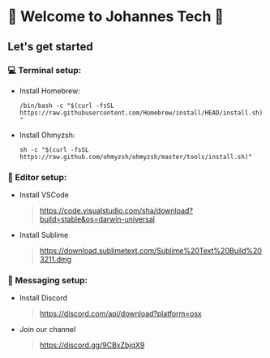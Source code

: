 # 👋 Welcome to Johannes Tech 🎉
## **Let's get started**

### 💻 Terminal setup:

- Install Homebrew:

  ``/bin/bash -c "$(curl -fsSL https://raw.githubusercontent.com/Homebrew/install/HEAD/install.sh)"``

- Install Ohmyzsh:

  ``sh -c "$(curl -fsSL https://raw.github.com/ohmyzsh/ohmyzsh/master/tools/install.sh)"``
  
### 📝 Editor setup:

- Install VSCode
  > https://code.visualstudio.com/sha/download?build=stable&os=darwin-universal
- Install Sublime
  > https://download.sublimetext.com/Sublime%20Text%20Build%203211.dmg
  
### 📝 Messaging setup:

- Install Discord
  > https://discord.com/api/download?platform=osx
- Join our channel
  > https://discord.gg/9CBxZbjqX9
  
  
